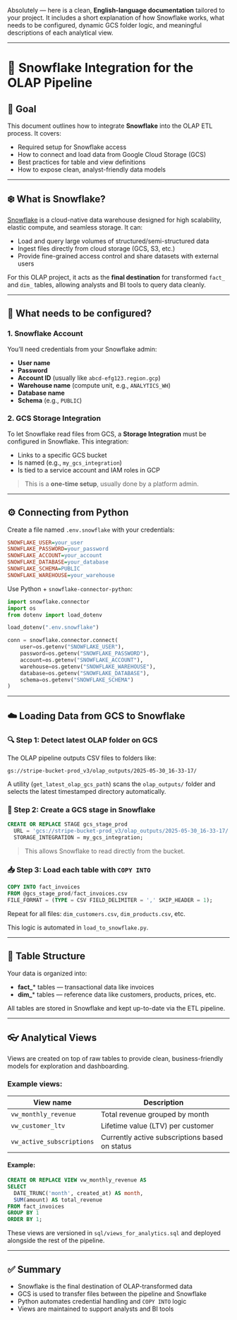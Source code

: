 Absolutely — here is a clean, **English-language documentation** tailored to your project. It includes a short explanation of how Snowflake works, what needs to be configured, dynamic GCS folder logic, and meaningful descriptions of each analytical view.

---

# 📘 Snowflake Integration for the OLAP Pipeline

## 🧭 Goal

This document outlines how to integrate **Snowflake** into the OLAP ETL process. It covers:

* Required setup for Snowflake access
* How to connect and load data from Google Cloud Storage (GCS)
* Best practices for table and view definitions
* How to expose clean, analyst-friendly data models

---

## ❄️ What is Snowflake?

[Snowflake](https://www.snowflake.com/) is a cloud-native data warehouse designed for high scalability, elastic compute, and seamless storage. It can:

* Load and query large volumes of structured/semi-structured data
* Ingest files directly from cloud storage (GCS, S3, etc.)
* Provide fine-grained access control and share datasets with external users

For this OLAP project, it acts as the **final destination** for transformed `fact_` and `dim_` tables, allowing analysts and BI tools to query data cleanly.

---

## 🔐 What needs to be configured?

### 1. Snowflake Account

You’ll need credentials from your Snowflake admin:

* **User name**
* **Password**
* **Account ID** (usually like `abcd-efg123.region.gcp`)
* **Warehouse name** (compute unit, e.g., `ANALYTICS_WH`)
* **Database name**
* **Schema** (e.g., `PUBLIC`)

### 2. GCS Storage Integration

To let Snowflake read files from GCS, a **Storage Integration** must be configured in Snowflake. This integration:

* Links to a specific GCS bucket
* Is named (e.g., `my_gcs_integration`)
* Is tied to a service account and IAM roles in GCP

> This is a **one-time setup**, usually done by a platform admin.

---

## ⚙️ Connecting from Python

Create a file named `.env.snowflake` with your credentials:

```ini
SNOWFLAKE_USER=your_user
SNOWFLAKE_PASSWORD=your_password
SNOWFLAKE_ACCOUNT=your_account
SNOWFLAKE_DATABASE=your_database
SNOWFLAKE_SCHEMA=PUBLIC
SNOWFLAKE_WAREHOUSE=your_warehouse
```

Use Python + `snowflake-connector-python`:

```python
import snowflake.connector
import os
from dotenv import load_dotenv

load_dotenv(".env.snowflake")

conn = snowflake.connector.connect(
    user=os.getenv("SNOWFLAKE_USER"),
    password=os.getenv("SNOWFLAKE_PASSWORD"),
    account=os.getenv("SNOWFLAKE_ACCOUNT"),
    warehouse=os.getenv("SNOWFLAKE_WAREHOUSE"),
    database=os.getenv("SNOWFLAKE_DATABASE"),
    schema=os.getenv("SNOWFLAKE_SCHEMA")
)
```

---

## ☁️ Loading Data from GCS to Snowflake

### 🔍 Step 1: Detect latest OLAP folder on GCS

The OLAP pipeline outputs CSV files to folders like:

```
gs://stripe-bucket-prod_v3/olap_outputs/2025-05-30_16-33-17/
```

A utility (`get_latest_olap_gcs_path`) scans the `olap_outputs/` folder and selects the latest timestamped directory automatically.

### 🧩 Step 2: Create a GCS stage in Snowflake

```sql
CREATE OR REPLACE STAGE gcs_stage_prod
  URL = 'gcs://stripe-bucket-prod_v3/olap_outputs/2025-05-30_16-33-17/'
  STORAGE_INTEGRATION = my_gcs_integration;
```

> This allows Snowflake to read directly from the bucket.

### 📥 Step 3: Load each table with `COPY INTO`

```sql
COPY INTO fact_invoices
FROM @gcs_stage_prod/fact_invoices.csv
FILE_FORMAT = (TYPE = CSV FIELD_DELIMITER = ',' SKIP_HEADER = 1);
```

Repeat for all files: `dim_customers.csv`, `dim_products.csv`, etc.

This logic is automated in `load_to_snowflake.py`.

---

## 🧱 Table Structure

Your data is organized into:

* **fact\_**\* tables — transactional data like invoices
* **dim\_**\* tables — reference data like customers, products, prices, etc.

All tables are stored in Snowflake and kept up-to-date via the ETL pipeline.

---

## 👓 Analytical Views

Views are created on top of raw tables to provide clean, business-friendly models for exploration and dashboarding.

### Example views:

| View name                 | Description                                    |
| ------------------------- | ---------------------------------------------- |
| `vw_monthly_revenue`      | Total revenue grouped by month                 |
| `vw_customer_ltv`         | Lifetime value (LTV) per customer              |
| `vw_active_subscriptions` | Currently active subscriptions based on status |

#### Example:

```sql
CREATE OR REPLACE VIEW vw_monthly_revenue AS
SELECT
  DATE_TRUNC('month', created_at) AS month,
  SUM(amount) AS total_revenue
FROM fact_invoices
GROUP BY 1
ORDER BY 1;
```

These views are versioned in `sql/views_for_analytics.sql` and deployed alongside the rest of the pipeline.

---

## ✅ Summary

* Snowflake is the final destination of OLAP-transformed data
* GCS is used to transfer files between the pipeline and Snowflake
* Python automates credential handling and `COPY INTO` logic
* Views are maintained to support analysts and BI tools